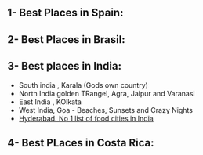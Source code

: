 ## 1- Best Places in Spain:







## 2- Best Places in Brasil:







## 3- Best places in India:

- South india , Karala (Gods own country)
- North India golden TRangel, Agra, Jaipur and Varanasi
- East India , KOlkata
- West India, Goa - Beaches, Sunsets and Crazy Nights
- [Hyderabad. No 1 list of food cities in India](https://i.ytimg.com/vi/0gCZ0ilKsA8/maxresdefault.jpg)

## 4- Best PLaces in Costa Rica:





